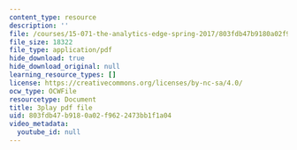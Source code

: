```yaml
---
content_type: resource
description: ''
file: /courses/15-071-the-analytics-edge-spring-2017/803fdb47b9180a02f9622473bb1f1a04_fQXFHIsvV-c.pdf
file_size: 18322
file_type: application/pdf
hide_download: true
hide_download_original: null
learning_resource_types: []
license: https://creativecommons.org/licenses/by-nc-sa/4.0/
ocw_type: OCWFile
resourcetype: Document
title: 3play pdf file
uid: 803fdb47-b918-0a02-f962-2473bb1f1a04
video_metadata:
  youtube_id: null
---
```

